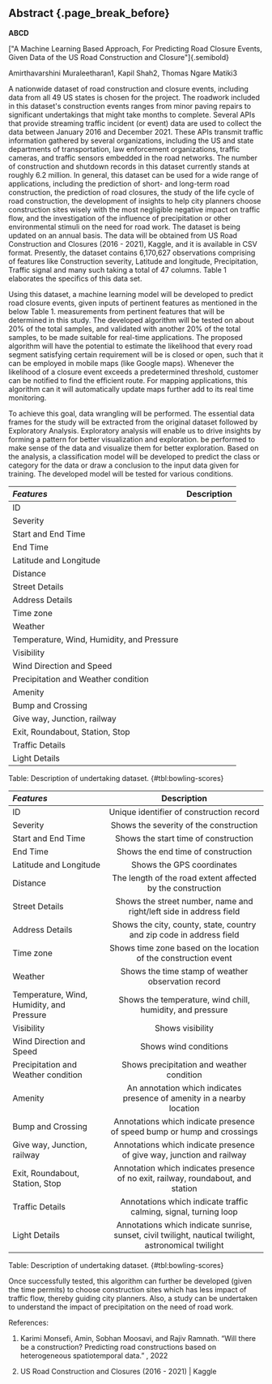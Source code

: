 ## Abstract {.page_break_before}

__ABCD__

["A Machine Learning Based Approach, For Predicting Road Closure Events, Given Data of the US Road Construction and Closure"]{.semibold}


Amirthavarshini Muraleetharan1, Kapil Shah2, Thomas Ngare Matiki3

A nationwide dataset of road construction and closure events, including data from all 49 US states is chosen for the project. The roadwork included in this dataset's construction events ranges from minor paving repairs to significant undertakings that might take months to complete. Several APIs that provide streaming traffic incident (or event) data are used to collect the data between January 2016 and December 2021. These APIs transmit traffic information gathered by several organizations, including the US and state departments of transportation, law enforcement organizations, traffic cameras, and traffic sensors embedded in the road networks. The number of construction and shutdown records in this dataset currently stands at roughly 6.2 million. 
In general, this dataset can be used for a wide range of applications, including the prediction of short- and long-term road construction, the prediction of road closures, the study of the life cycle of road construction, the development of insights to help city planners choose construction sites wisely with the most negligible negative impact on traffic flow, and the investigation of the influence of precipitation or other environmental stimuli on the need for road work. The dataset is being updated on an annual basis. The data will be obtained from US Road Construction and Closures (2016 - 2021), Kaggle, and it is available in CSV format. Presently, the dataset contains 6,170,627 observations comprising of features like Construction severity, Latitude and longitude, Precipitation, Traffic signal and many such taking a total of 47 columns. Table 1 elaborates the specifics of this data set.




		
Using this dataset, a machine learning model will be developed to predict road closure events, given inputs of pertinent features as mentioned in the below Table 1. measurements from pertinent features that will be determined in this study. The developed algorithm will be tested on about 20% of the total samples, and validated with another 20% of the total samples, to be made suitable for real-time applications. The proposed algorithm will have the potential to estimate the likelihood that every road segment satisfying certain requirement will be is closed or open, such that it can be employed in mobile maps (like Google maps). Whenever the likelihood of a closure event exceeds a predetermined threshold, customer can be notified to find the efficient route. For mapping applications, this algorithm can it will automatically update maps further add to its real time monitoring. 

To achieve this goal, data wrangling will be performed. The essential data frames for the study will be extracted from the original dataset followed by Exploratory Analysis. Exploratory analysis will enable us to drive insights by forming a pattern for better visualization and exploration.  be performed to make sense of the data and visualize them for better exploration. Based on the analysis, a classification model will be developed to predict the class or category for the data or draw a conclusion to the input data given for training. The developed model will be tested for various conditions.



| *Features* | Description          |
|:-----------------|:-------------:|
| ID | 
|Severity |
|Start and End Time |
|End Time |
|Latitude and Longitude |
|Distance |
|Street Details |
|Address Details |
|Time zone |
|Weather |
|Temperature, Wind, Humidity, and Pressure |
|Visibility |
|Wind Direction and Speed |
|Precipitation and Weather condition |
|Amenity |
|Bump and Crossing |
|Give way, Junction, railway |
|Exit, Roundabout, Station, Stop |
|Traffic Details |
|Light Details |

Table: Description of undertaking dataset.
{#tbl:bowling-scores}

| *Features* | Description          |
|:-----------------|:-------------:|
|  ID  |  Unique identifier of construction record  |
|  Severity  |  Shows the severity of the construction  |
|  Start and End Time  |  Shows the start time of construction  |
|  End Time  |  Shows the end time of construction  |
|  Latitude and Longitude  |  Shows the GPS coordinates  |
|  Distance  |  The length of the road extent affected by the construction  |
|  Street Details  |  Shows the street number, name and right/left side in address field  |
|  Address Details  |  Shows the city, county, state, country and zip code in address field  |
|  Time zone  |  Shows time zone based on the location of the construction event  |
|  Weather  |  Shows the time stamp of weather observation record  |
|  Temperature, Wind, Humidity, and Pressure  |  Shows the temperature, wind chill, humidity, and pressure  |
|  Visibility  |  Shows visibility  |
|  Wind Direction and Speed  |  Shows wind conditions  |
|  Precipitation and Weather condition  |  Shows precipitation and weather condition  |
|  Amenity  |  An annotation which indicates presence of amenity in a nearby location  |
|  Bump and Crossing  |  Annotations which indicate presence of speed bump or hump and crossings  |
|  Give way, Junction, railway  |  Annotations which indicate presence of give way, junction and railway  |
|  Exit, Roundabout, Station, Stop  |  Annotation which indicates presence of no exit, railway, roundabout, and station  |
|  Traffic Details  |  Annotations which indicate traffic calming, signal, turning loop  |
|  Light Details  |  Annotations which indicate sunrise, sunset, civil twilight, nautical twilight, astronomical twilight  |

Table: Description of undertaking dataset.
{#tbl:bowling-scores}

Once successfully tested, this algorithm can further be developed (given the time permits) to choose construction sites which has less impact of traffic flow, thereby guiding city planners. Also, a study can be undertaken to understand the impact of precipitation on the need of road work. 

References: 

1. Karimi Monsefi, Amin, Sobhan Moosavi, and Rajiv Ramnath. “Will there be a construction? Predicting road constructions based on heterogeneous spatiotemporal data.” , 2022

2. US Road Construction and Closures (2016 - 2021) | Kaggle

